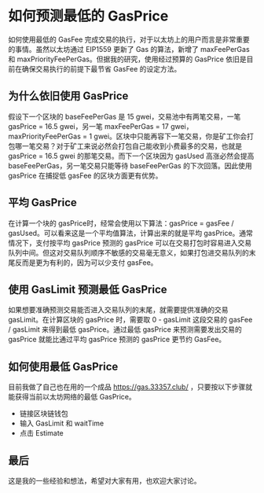 # 如何预测最低的 GasPrice

如何使用最低的 GasFee 完成交易的执行，对于以太坊上的用户而言是非常重要的事情。虽然以太坊通过 EIP1559 更新了 Gas 的算法，新增了 maxFeePerGas 和 maxPriorityFeePerGas。但据我的研究，使用经过预算的 GasPrice 依旧是目前在确保交易执行的前提下最节省 GasFee 的设定方法。

## 为什么依旧使用 GasPrice

假设下一个区块的 baseFeePerGas 是 15 gwei，交易池中有两笔交易，一笔 gasPrice = 16.5 gwei，另一笔 maxFeePerGas = 17 gwei，maxPriorityFeePerGas = 1 gwei。区块中只能再容下一笔交易，你是矿工你会打包哪一笔交易？对于矿工来说必然会打包自己能收到小费最多的交易，也就是 gasPrice = 16.5 gwei 的那笔交易。而下一个区块因为 gasUsed 高涨必然会提高 baseFeePerGas，另一笔交易只能等待 baseFeePerGas 的下次回落。因此使用 gasPrice 在捕捉低 gasFee 的区块方面更有优势。

## 平均 GasPrice

在计算一个块的 gasPrice时，经常会使用以下算法：gasPrice = gasFee / gasUsed。可以看来这是一个平均值算法，计算出来的就是平均 gasPrice。通常情况下，支付按平均 gasPrice 预测的 gasPrice 可以在交易打包时容易进入交易队列中间。但这对交易队列顺序不敏感的交易毫无意义，如果打包进交易队列的末尾反而是更为有利的，因为可以少支付 gasFee。

## 使用 GasLimit 预测最低 GasPrice

如果想要准确预测交易能否进入交易队列的末尾，就需要提供准确的交易 gasLimit。在计算区块的 gasPrice 时，需要取 0 - gasLimit 这段交易的 gasFee / gasLimit 来得到最低 gasPrice。通过最低 gasPrice 来预测需要发出交易的 gasPrice 就能比通过平均 gasPrice 预测的 gasPrice 更节约 GasFee。

## 如何使用最低 GasPrice

目前我做了自己也在用的一个成品 https://gas.33357.club/ ，只要按以下步骤就能获得当前以太坊网络的最低 GasPrice。

- 链接区块链钱包
- 输入 GasLimit 和 waitTime
- 点击 Estimate

## 最后

这是我的一些经验和想法，希望对大家有用，也欢迎大家讨论。